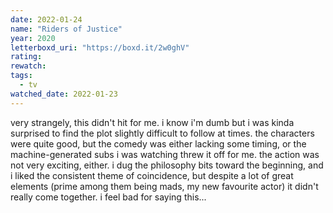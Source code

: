 ```yaml
---
date: 2022-01-24
name: "Riders of Justice"
year: 2020
letterboxd_uri: "https://boxd.it/2w0ghV"
rating: 
rewatch: 
tags:
  - tv
watched_date: 2022-01-23
---
```


very strangely, this didn't hit for me. i know i'm dumb but i was kinda surprised to find the plot slightly difficult to follow at times. the characters were quite good, but the comedy was either lacking some timing, or the machine-generated subs i was watching threw it off for me. the action was not very exciting, either. i dug the philosophy bits toward the beginning, and i liked the consistent theme of coincidence, but despite a lot of great elements (prime among them being mads, my new favourite actor) it didn't really come together. i feel bad for saying this...
